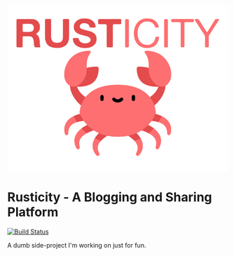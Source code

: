 ![Rusticity](./resources/images/logo.svg)
# Rusticity - A Blogging and Sharing Platform
[![Build Status](https://travis-ci.com/XNBlank/rusticity.svg?branch=main)](https://travis-ci.com/XNBlank/rusticity)

A dumb side-project I'm working on just for fun.